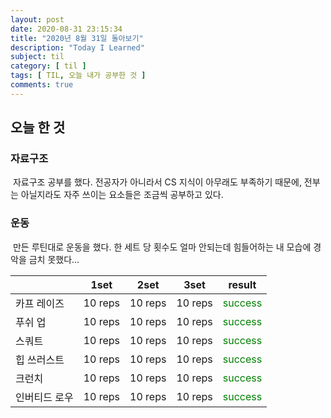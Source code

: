 ```yaml
---
layout: post
date: 2020-08-31 23:15:34
title: "2020년 8월 31일 돌아보기"
description: "Today I Learned"
subject: til
category: [ til ]
tags: [ TIL, 오늘 내가 공부한 것 ]
comments: true
---
```


## 오늘 한 것

### 자료구조

&nbsp;자료구조 공부를 했다. 전공자가 아니라서 CS 지식이 아무래도 부족하기 때문에, 전부는 아닐지라도 자주 쓰이는 요소들은 조금씩 공부하고 있다.

### 운동

&nbsp;만든 루틴대로 운동을 했다. 한 세트 당 횟수도 얼마 안되는데 힘들어하는 내 모습에 경악을 금치 못했다...

| | 1set | 2set | 3set | result |
|---|:---:|:---:|:---:|---|
| 카프 레이즈 | 10 reps | 10 reps | 10 reps | <span style="color:green">success</span> |
| 푸쉬 업 | 10 reps | 10 reps | 10 reps | <span style="color:green">success</span> |
| 스쿼트 | 10 reps | 10 reps | 10 reps | <span style="color:green">success</span> |
| 힙 쓰러스트 | 10 reps | 10 reps | 10 reps | <span style="color:green">success</span> |
| 크런치 | 10 reps | 10 reps | 10 reps | <span style="color:green">success</span> |
| 인버티드 로우 | 10 reps | 10 reps | 10 reps | <span style="color:green">success</span> |
